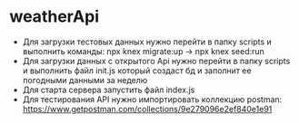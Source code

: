 # weatherApi
* Для загрузки тестовых данных нужно перейти в папку scripts и выполнить команды: npx knex migrate:up -> npx knex seed:run
* Для загрузки данных с открытого Api нужно перейти в папку scripts и выполнить файл init.js который создаст бд и заполнит ее погодными данными за неделю
* Для старта сервера запустить файл index.js
* Для тестирования API нужно импортировать коллекцию postman: https://www.getpostman.com/collections/9e279096e2ef840e1e91
